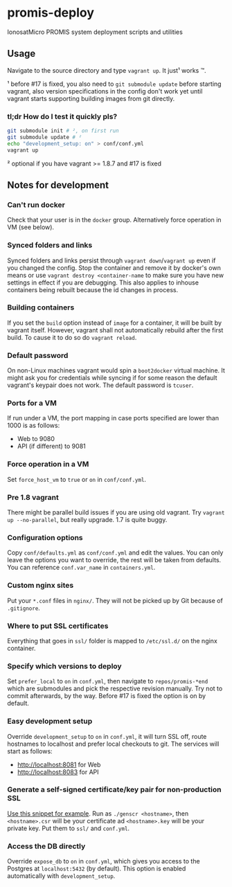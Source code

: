 # promis-deploy
IonosatMicro PROMIS system deployment scripts and utilities

## Usage
Navigate to the source directory and type `vagrant up`. It just¹ works ™.

¹ before #17 is fixed, you also need to `git submodule update` before starting vagrant, also version specifications in the config don't work yet until vagrant starts supporting building images from git directly.

### tl;dr How do I test it quickly pls?
```BASH
git submodule init # ², on first run
git submodule update # ²
echo "development_setup: on" > conf/conf.yml
vagrant up
```
² optional if you have vagrant >= 1.8.7 and #17 is fixed

## Notes for development
### Can't run docker
Check that your user is in the `docker` group. Alternatively force operation in VM (see below).

### Synced folders and links
Synced folders and links persist through `vagrant down`/`vagrant up` even if you changed the config. Stop the container and remove it by docker's own means or use `vagrant destroy <container-name` to make sure you have new settings in effect if you are debugging. This also applies to inhouse containers being rebuilt because the id changes in process.

### Building containers
If you set the `build` option instead of `image` for a container, it will be built by vagrant itself. However, vagrant shall not automatically rebuild after the first build. To cause it to do so do `vagrant reload`.

### Default password
On non-Linux machines vagrant would spin a `boot2docker` virtual machine. It might ask you for credentials while syncing if for some reason the default vagrant's keypair does not work. The default password is `tcuser`.

### Ports for a VM
If run under a VM, the port mapping in case ports specified are lower than 1000 is as follows:
  - Web to 9080
  - API (if different) to 9081

### Force operation in a VM
Set `force_host_vm` to `true` or `on` in `conf/conf.yml`.

### Pre 1.8 vagrant
There might be parallel build issues if you are using old vagrant. Try `vagrant up --no-parallel`, but really upgrade. 1.7 is quite buggy.

### Configuration options
Copy `conf/defaults.yml` as `conf/conf.yml` and edit the values. You can only leave the options you want to override, the rest will be taken from defaults. You can reference `conf.var_name` in `containers.yml`.

### Custom nginx sites
Put your `*.conf` files in `nginx/`. They will not be picked up by Git because of `.gitignore`.

### Where to put SSL certificates
Everything that goes in `ssl/` folder is mapped to `/etc/ssl.d/` on the nginx container.

### Specify which versions to deploy
Set `prefer_local` to `on` in `conf.yml`, then navigate to `repos/promis-*end` which are submodules and pick the respective revision manually. Try not to commit afterwards, by the way. Before #17 is fixed the option is on by default.

### Easy development setup
Override `development_setup` to `on` in `conf.yml`, it will turn SSL off, route hostnames to localhost and prefer local checkouts to git. The services will start as follows:
  - <http://localhost:8081> for Web
  - <http://localhost:8083> for API

### Generate a self-signed certificate/key pair for non-production SSL
[Use this snippet for example](http://www.codegists.com/snippet/shell/gencsr_nickgravel_shell). Run as `./genscr <hostname>`, then `<hostname>.csr` will be your certificate ad `<hostname>.key` will be your private key. Put them to `ssl/` and `conf.yml`.

### Access the DB directly
Override `expose_db` to `on` in `conf.yml`, which gives you access to the Postgres at `localhost:5432` (by default). This option is enabled automatically with `development_setup`.
